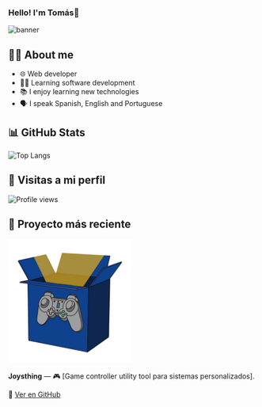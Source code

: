 ### Hello! I'm Tomás👋
![banner](https://github.com/TomasB-Dev/TomasB-Dev/assets/152812185/14cfb6df-ce08-4a2b-af17-ecb1f8407c53)

## 🧑‍💻 About me
- 🌐 Web developer 
- 👨‍💻 Learning software development
- 📚 I enjoy learning new technologies
- 🗣️ I speak Spanish, English and Portuguese
 
## 📊 GitHub Stats

![Top Langs](https://github-readme-stats.vercel.app/api/top-langs/?username=TomasB-Dev&layout=compact&theme=tokyonight)

## 👀 Visitas a mi perfil
![Profile views](https://komarev.com/ghpvc/?username=TomasB-Dev&color=blue&style=flat-square)
 
<h2>🚀 Proyecto más reciente</h2>
<a href="https://github.com/TomasB-Dev/joysthing" target="_blank">
  <img src="https://raw.githubusercontent.com/TomasB-Dev/joysthing/refs/heads/main/assets/img/logo.png" width="250" alt="Joysthing Logo"/>
</a>
<p><strong>Joysthing</strong> — 🎮 [Game controller utility tool para sistemas personalizados].</p>
<p>📁 <a href="https://github.com/TomasB-Dev/joysthing" target="_blank">Ver en GitHub</a></p>




  










<!--
**TomasB-Dev/TomasB-Dev** is a ✨ _special_ ✨ repository because its `README.md` (this file) appears on your GitHub profile.

Here are some ideas to get you started:

- 🔭 I’m currently working on ...
- 🌱 I’m currently learning ...
- 👯 I’m looking to collaborate on ...
- 🤔 I’m looking for help with ...
- 💬 Ask me about ...
- 📫 How to reach me: ...
- 😄 Pronouns: ...
- ⚡ Fun fact: ...
-->
